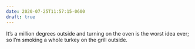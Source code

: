 ```yaml
---
date: 2020-07-25T11:57:15-0600
draft: true
---
```




It’s a million degrees outside and turning on the oven is the worst idea ever; so I’m smoking a whole turkey on the grill outside.



